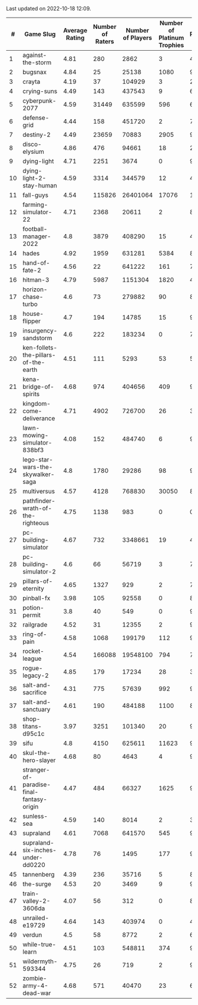 Last updated on 2022-10-18 12:09.


|#|Game Slug|Average Rating|Number of Raters|Number of Players|Number of Platinum Trophies|Max Rarity (%)|
|---|---|---|---|---|---|---|
|1|against-the-storm|4.81|280|2862|3|40|
|2|bugsnax|4.84|25|25138|1080|97|
|3|crayta|4.19|37|104929|3|23|
|4|crying-suns|4.49|143|437543|9|65|
|5|cyberpunk-2077|4.59|31449|635599|596|61|
|6|defense-grid|4.44|158|451720|2|79|
|7|destiny-2|4.49|23659|70883|2905|97|
|8|disco-elysium|4.86|476|94661|18|28|
|9|dying-light|4.71|2251|3674|0|98|
|10|dying-light-2-stay-human|4.59|3314|344579|12|47|
|11|fall-guys|4.54|115826|26401064|17076|1|
|12|farming-simulator-22|4.71|2368|20611|2|83|
|13|football-manager-2022|4.8|3879|408290|15|48|
|14|hades|4.92|1959|631281|5384|89|
|15|hand-of-fate-2|4.56|22|641222|161|72|
|16|hitman-3|4.79|5987|1151304|1820|48|
|17|horizon-chase-turbo|4.6|73|279882|90|83|
|18|house-flipper|4.7|194|14785|15|93|
|19|insurgency-sandstorm|4.6|222|183234|0|7|
|20|ken-follets-the-pillars-of-the-earth|4.51|111|5293|53|55|
|21|kena-bridge-of-spirits|4.68|974|404656|409|94|
|22|kingdom-come-deliverance|4.71|4902|726700|26|30|
|23|lawn-mowing-simulator-838bf3|4.08|152|484740|6|90|
|24|lego-star-wars-the-skywalker-saga|4.8|1780|29286|98|98|
|25|multiversus|4.57|4128|768830|30050|80|
|26|pathfinder-wrath-of-the-righteous|4.75|1138|983|0|0.1|
|27|pc-building-simulator|4.67|732|3348661|19|47|
|28|pc-building-simulator-2|4.6|66|56719|3|71|
|29|pillars-of-eternity|4.65|1327|929|2|79|
|30|pinball-fx|3.98|105|92558|0|85|
|31|potion-permit|3.8|40|549|0|97|
|32|railgrade|4.52|31|12355|2|98|
|33|ring-of-pain|4.58|1068|199179|112|97|
|34|rocket-league|4.54|166088|19548100|794|74|
|35|rogue-legacy-2|4.85|179|17234|28|36|
|36|salt-and-sacrifice|4.31|775|57639|992|91|
|37|salt-and-sanctuary|4.61|190|484188|1100|83|
|38|shop-titans-d95c1c|3.97|3251|101340|20|98|
|39|sifu|4.8|4150|625611|11623|96|
|40|skul-the-hero-slayer|4.68|80|4643|4|96|
|41|stranger-of-paradise-final-fantasy-origin|4.47|484|66327|1625|98|
|42|sunless-sea|4.59|140|8014|2|37|
|43|supraland|4.61|7068|641570|545|99|
|44|supraland-six-inches-under-dd0220|4.78|76|1495|177|99|
|45|tannenberg|4.39|236|35716|5|80|
|46|the-surge|4.53|20|3469|9|94|
|47|train-valley-2-3606da|4.07|56|312|0|88|
|48|unrailed-e19729|4.64|143|403974|0|40|
|49|verdun|4.5|58|8772|2|68|
|50|while-true-learn|4.51|103|548811|374|93|
|51|wildermyth-593344|4.75|26|719|2|90|
|52|zombie-army-4-dead-war|4.68|571|40470|23|66|
